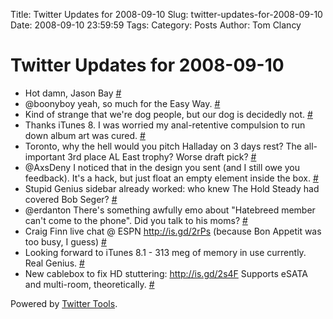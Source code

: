 Title: Twitter Updates for 2008-09-10
Slug: twitter-updates-for-2008-09-10
Date: 2008-09-10 23:59:59
Tags: 
Category: Posts
Author: Tom Clancy

# Twitter Updates for 2008-09-10

<ul>
	<li>Hot damn, Jason Bay <a href="http://twitter.com/tclancy/statuses/915883960">#</a></li>
	<li>@boonyboy yeah, so much for the Easy Way. <a href="http://twitter.com/tclancy/statuses/915902270">#</a></li>
	<li>Kind of strange that we're dog people, but our dog is decidedly not. <a href="http://twitter.com/tclancy/statuses/916441715">#</a></li>
	<li>Thanks iTunes 8. I was worried my anal-retentive compulsion to run down album art was cured. <a href="http://twitter.com/tclancy/statuses/916444477">#</a></li>
	<li>Toronto, why the hell would you pitch Halladay on 3 days rest? The all-important 3rd place AL East trophy? Worse draft pick? <a href="http://twitter.com/tclancy/statuses/916453564">#</a></li>
	<li>@AxsDeny I noticed that in the design you sent (and I still owe you feedback). It's a hack, but just float an empty element inside the box. <a href="http://twitter.com/tclancy/statuses/916490255">#</a></li>
	<li>Stupid Genius sidebar already worked: who knew The Hold Steady had covered Bob Seger? <a href="http://twitter.com/tclancy/statuses/916525739">#</a></li>
	<li>@erdanton There's something awfully emo about "Hatebreed member can't come to the phone". Did you talk to his moms? <a href="http://twitter.com/tclancy/statuses/916527414">#</a></li>
	<li>Craig Finn live chat @ ESPN <a href="http://is.gd/2rPs" rel="nofollow">http://is.gd/2rPs</a> (because Bon Appetit was too busy, I guess) <a href="http://twitter.com/tclancy/statuses/916617824">#</a></li>
	<li>Looking forward to iTunes 8.1 - 313 meg of memory in use currently. Real Genius. <a href="http://twitter.com/tclancy/statuses/916656581">#</a></li>
	<li>New cablebox to fix HD stuttering: <a href="http://is.gd/2s4F" rel="nofollow">http://is.gd/2s4F</a> Supports eSATA and multi-room, theoretically. <a href="http://twitter.com/tclancy/statuses/916733070">#</a></li>
</ul>
<p>Powered by <a href="http://alexking.org/projects/wordpress">Twitter Tools</a>.</p>
